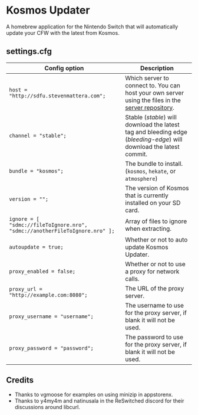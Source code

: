 # Kosmos Updater

A homebrew application for the Nintendo Switch that will automatically update your CFW with the latest from Kosmos.

## settings.cfg

| Config option                                                              | Description
| -------------------------------------------------------------------------- | ---
| `host = "http://sdfu.stevenmattera.com";`                                  | Which server to connect to. You can host your own server using the files in the [server repository](https://github.com/AtlasNX/Kosmos-Updater-Server).
| `channel = "stable";`                                                      | Stable (*stable*) will download the latest tag and bleeding edge (*bleeding-edge*) will download the latest commit.
| `bundle = "kosmos";`                                                      | The bundle to install. (`kosmos`, `hekate`, or `atmosphere`)
| `version = "";`                                                            | The version of Kosmos that is currently installed on your SD card.
| `ignore = [ "sdmc://fileToIgnore.nro", "sdmc://anotherFileToIgnore.nro" ];`  | Array of files to ignore when extracting.
| `autoupdate = true;`                                                       | Whether or not to auto update Kosmos Updater.
| `proxy_enabled = false;`                                                   | Whether or not to use a proxy for network calls.
| `proxy_url = "http://example.com:8080";`                                   | The URL of the proxy server.
| `proxy_username = "username";`                                             | The username to use for the proxy server, if blank it will not be used.
| `proxy_password = "password";`                                             | The password to use for the proxy server, if blank it will not be used.

## Credits

* Thanks to vgmoose for examples on using minizip in appstorenx.
* Thanks to y4my4m and natinusala in the ReSwitched discord for their discussions around libcurl.
